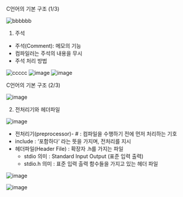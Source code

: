 C언어의 기본 구조 (1/3)

![bbbbbb](https://user-images.githubusercontent.com/76800974/111096762-99a6fd80-8583-11eb-9728-de40bab1c7ae.jpg)

1. 주석
  - 주석(Comment): 메모의 기능
  - 컴파일러는 주석의 내용을 무시
  - 주석 처리 방법
 
![ccccc](https://user-images.githubusercontent.com/76800974/111096799-b04d5480-8583-11eb-9e6e-d58eac60f193.jpg)
![image](https://user-images.githubusercontent.com/76800974/111097319-a37d3080-8584-11eb-8751-24d6db9742cf.png)
![image](https://user-images.githubusercontent.com/76800974/111097341-ac6e0200-8584-11eb-9fd5-09294b4005e9.png)

C언어의 기본 구조 (2/3)

![image](https://user-images.githubusercontent.com/76800974/111098038-028f7500-8586-11eb-9ce3-0644ebb36f49.png)

2. 전처리기와 헤더파일

![image](https://user-images.githubusercontent.com/76800974/111098054-0a4f1980-8586-11eb-9c41-9adb40930ff8.png)

  - 전처리기(preprocessor)- #  :  컴파일을 수행하기 전에 먼저 처리하는 기호
  - include : ‘포함하다’ 라는 뜻을 가지며, 전처리를 지시
  - 헤더파일(Header File) : 확장자 .h를 가지는 파일
    - stdio   의미 :  Standard Input Output (표준 입력 출력)
    - stdio.h 의미 : 표준 입력 출력 함수들을 가지고 있는 헤더 파일
  
![image](https://user-images.githubusercontent.com/76800974/111098137-34084080-8586-11eb-8d28-a07b440b15a0.png)

![image](https://user-images.githubusercontent.com/76800974/111098171-42565c80-8586-11eb-8d4e-9b62a0ba23c7.png)



